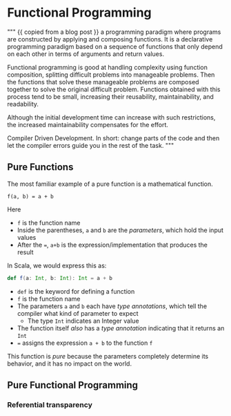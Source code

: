 # Functional Programming

""" {{ copied from a blog post }}
a programming paradigm where programs are constructed by applying and composing functions. It is a declarative programming paradigm based on a sequence of functions that only depend on each other in terms of arguments and return values.

Functional programming is good at handling complexity using function composition, splitting difficult problems into manageable problems.
Then the functions that solve these manageable problems are composed together to solve the original difficult problem.
Functions obtained with this process tend to be small, increasing their reusability, maintainability, and readability.

Although the initial development time can increase with such restrictions, the increased maintainability compensates for the effort.

Compiler Driven Development. In short: change parts of the code and then let the compiler errors guide you in the rest of the task.
"""

## Pure Functions
The most familiar example of a pure function is a mathematical function.

```text
f(a, b) = a + b
```
Here
- `f` is the function name
- Inside the parentheses, `a` and `b` are the *parameters*, which hold the input values
- After the `=`, `a+b` is the expression/implementation that produces the result

In Scala, we would express this as:

```scala
def f(a: Int, b: Int): Int = a + b
```

- `def` is the keyword for defining a function
- `f` is the function name
- The parameters `a` and `b` each have *type annotations*, which tell the compiler what kind of parameter to expect
  * The type `Int` indicates an Integer value
- The function itself *also* has a *type annotation* indicating that it returns an `Int`
- `=` assigns the expression `a + b` to the function `f`

This function is *pure* because the parameters completely determine its behavior, and it has no impact on the world.

## Pure Functional Programming
### Referential transparency




